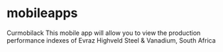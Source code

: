 mobileapps
==========

Curmobilack
This mobile app will allow you to view the production performance indexes of Evraz Highveld Steel & Vanadium, South Africa